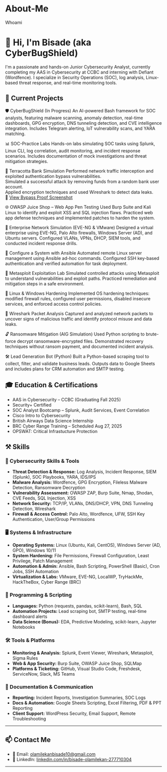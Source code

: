 # About-Me
Whoami
# 👋 Hi, I'm Bisade (aka CyberBugShield)

I'm a passionate and hands-on Junior Cybersecurity Analyst, currently completing my AAS in Cybersecurity at CCBC and interning with Defiant (Wordfence). I specialize in Security Operations (SOC), log analysis, Linux-based threat response, and real-time monitoring tools.

## 🔐 Current Projects

🛡️ CyberBugShield (In Progress)
An AI-powered Bash framework for SOC analysts, featuring malware scanning, anomaly detection, real-time dashboards, GPG encryption, DNS tunneling detection, and CVE intelligence integration. Includes Telegram alerting, IoT vulnerability scans, and YARA matching.

📊 SOC-Practice Labs
Hands-on labs simulating SOC tasks using Splunk, Linux CLI, log correlation, audit monitoring, and incident response scenarios. Includes documentation of mock investigations and threat mitigation strategies.

🧠 Terracotta Bank Simulation
Performed network traffic interception and exploited authentication bypass vulnerabilities.  
Simulated a successful attack by removing funds from a random bank user account.  
Applied encryption techniques and used Wireshark to detect data leaks.  
📸 [View Bypass Proof Screenshot](https://github.com/CyberBugshield/About-Me/blob/main/Screenshot%202024-09-21%20172829.png)

🌐 OWASP Juice Shop – Web App Pen Testing
Used Burp Suite and Kali Linux to identify and exploit XSS and SQL injection flaws. Practiced web app defense techniques and implemented patches to harden the system.

🏢 Enterprise Network Simulation (EVE-NG & VMware)
Designed a virtual enterprise using EVE-NG, Palo Alto firewalls, Windows Server (AD), and Ubuntu servers. Configured VLANs, VPNs, DHCP, SIEM tools, and conducted incident response drills.

🧩 Configure a System with Ansible
Automated remote Linux server management using Ansible ad-hoc commands. Configured SSH key-based authentication and verified automation for task deployment.

🧪 Metasploit Exploitation Lab
Simulated controlled attacks using Metasploit to understand vulnerabilities and exploit paths. Practiced remediation and mitigation steps in a safe environment.

🧷 Linux & Windows Hardening
Implemented OS hardening techniques: modified firewall rules, configured user permissions, disabled insecure services, and enforced access control policies.

🔬 Wireshark Packet Analysis
Captured and analyzed network packets to uncover signs of malicious traffic and identify protocol misuse and data leaks.

🔓 Ransomware Mitigation (AIG Simulation)
Used Python scripting to brute-force decrypt ransomware-encrypted files. Demonstrated recovery techniques without ransom payment, and documented incident analysis.

🛠️ Lead Generation Bot (Python)
Built a Python-based scraping tool to collect, filter, and validate business leads. Outputs data to Google Sheets and includes plans for CRM automation and SMTP testing.


## 🎓 Education & Certifications
- AAS in Cybersecurity – CCBC (Graduating Fall 2025)
- Security+ Certified
- SOC Analyst Bootcamp – Splunk, Audit Services, Event Correlation
- Cisco Intro to Cybersecurity
- British Airways Data Science Internship
- BRC Cyber Range Training – Scheduled Aug 27, 2025
- OPSWAT: Critical Infrastucture Protection
  
## ⚒️ Skills

### 🔐 Cybersecurity Skills & Tools
- **Threat Detection & Response:** Log Analysis, Incident Response, SIEM (Splunk), SOC Playbooks, YARA, IDS/IPS  
- **Malware Analysis:** Wordfence, GPG Encryption, Fileless Malware Detection, Ransomware Decryption  
- **Vulnerability Assessment:** OWASP ZAP, Burp Suite, Nmap, Shodan, CVE Feeds, SQL Injection, XSS  
- **Network Security:** TCP/IP, VLANs, DNS/DHCP, VPN, DNS Tunneling Detection, Wireshark  
- **Firewall & Access Control:** Palo Alto, Wordfence, UFW, SSH Key Authentication, User/Group Permissions  

### 🖥️ Systems & Infrastructure
- **Operating Systems:** Linux (Ubuntu, Kali, CentOS), Windows Server (AD, GPO), Windows 10/11  
- **System Hardening:** File Permissions, Firewall Configuration, Least Privilege, Patch Management  
- **Automation & Admin:** Ansible, Bash Scripting, PowerShell (Basic), Cron Jobs, SSH Automation  
- **Virtualization & Labs:** VMware, EVE-NG, LocalWP, TryHackMe, HackTheBox, Cyber Range (BRC)  

### 🧠 Programming & Scripting
- **Languages:** Python (requests, pandas, scikit-learn), Bash, SQL  
- **Automation Projects:** Lead scraping bot, SMTP testing, real-time dashboard alerts  
- **Data Science (Bonus):** EDA, Predictive Modeling, scikit-learn, Jupyter Notebooks  

### 🛠️ Tools & Platforms
- **Monitoring & Analysis:** Splunk, Event Viewer, Wireshark, Metasploit, Sigma Rules  
- **Web & App Security:** Burp Suite, OWASP Juice Shop, SQLMap  
- **Platforms & Ticketing:** GitHub, Visual Studio Code, Freshdesk, ServiceNow, Slack, MS Teams  

### 🧾 Documentation & Communication
- **Reporting:** Incident Reports, Investigation Summaries, SOC Logs  
- **Docs & Automation:** Google Sheets Scripting, Excel Filtering, PDF & PPT Reporting  
- **Client Support:** WordPress Security, Email Support, Remote Troubleshooting  

---

## 📫 Contact Me

- 📧 Email: [olamilekanbisade10@gmail.com](mailto:olamilekanbisade10@gmail.com)  
- 🔗 LinkedIn: [linkedin.com/in/bisade-olamilekan-277710304](https://www.linkedin.com/in/bisade-olamilekan-277710304/)

---

